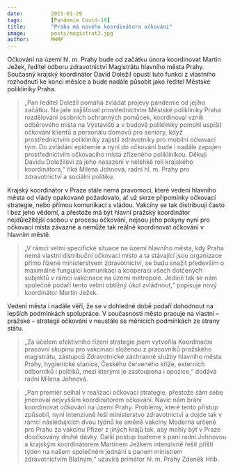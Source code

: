 ```yaml
---
date:         2021-01-29
tags:         [Pandemie Covid-19]
title:        "Praha má nového koordinátora očkování"
image: 	      posts/magistrat3.jpg
author:       MHMP
---
```


Očkování na území hl. m. Prahy bude od začátku února koordinovat Martin Ježek, ředitel odboru zdravotnictví Magistrátu hlavního města Prahy. Současný krajský koordinátor David Doležil opustí tuto funkci z vlastního rozhodnutí ke konci měsíce a bude nadále působit jako ředitel Městské polikliniky Praha.

> „Pan ředitel Doležil pomáhá zvládat projevy pandemie od jejího začátku. Na jaře zajišťoval prostřednictvím Městské polikliniky Praha rozdělování osobních ochranných pomůcek, koordinoval vznik odběrového místa na Výstavišti a v budově polikliniky pomohl uspíšit očkování klientů a personálu domovů pro seniory, když prostřednictvím polikliniky zajistil zdravotníky pro mobilní očkovací tým. Do zvládání epidemie a nyní do očkování bude i nadále zapojen prostřednictvím očkovacího místa zřízeného poliklinikou. Děkuji Davidu Doležilovi za jeho nasazení v nelehké roli krajského koordinátora,“ říká Milena Johnová, radní hl. m. Prahy pro zdravotnictví a sociální politiku.

Krajský koordinátor v Praze stále nemá pravomoci, které vedení hlavního města od vlády opakovaně požadovalo, ať už skrze připomínky očkovací strategie, nebo přímou komunikací s vládou. Vakcíny se tak distribuují často i bez jeho vědomí, a přestože má být hlavní pražský koordinátor nejdůležitější osobou v procesu očkování, nejsou jeho pokyny nyní pro očkovací místa závazné a nemůže tak reálně koordinovat očkování v hlavním městě.

> „V rámci velmi specifické situace na území hlavního města, kdy Praha nemá vlastní distribuční očkovací místo a ta stávající jsou organizace přímo řízené ministerstvem zdravotnictví, se budu snažit především o maximálně fungující komunikaci a kooperaci všech dotčených subjektů v rámci vakcinace na území metropole. Jedině tak se nám společně podaří tento velmi obtížný úkol zvládnout,“ popisuje nový koordinátor Martin Ježek.

Vedení města i nadále věří, že se v dohledné době podaří dohodnout na lepších podmínkách spolupráce. V současnosti město pracuje na vlastní – pražské – strategii očkování v neustále se měnících podmínkách ze strany státu. 

> „Za účelem efektivního řízení strategie jsem vytvořila Koordinační pracovní skupinu pro vakcinaci složenou z pracovníků pražského magistrátu, zástupců Zdravotnické záchranné služby hlavního města Prahy, hygienické stanice, Českého červeného kříže, externích odborníků i politiků, mezi kterými je zastoupena i opozice,“ dodává radní Milena Johnová.

> „Pan premiér selhal v realizaci očkovací strategie, přestože sám sebe jmenoval nejvyšším koordinátorem očkování. Navíc nám brání koordinovat očkování na území Prahy. Problémy, které tento přístup způsobil, nyní intenzivně řeší ministerstvo zdravotnictví a dojde tak v rámci následujících dvou týdnů ke směně vakcíny Moderna určené pro Prahu za vakcínu Pfizer z jiných krajů tak, aby mohly být v Praze doočkovány druhé dávky. Další postup budeme s paní radní Johnovou a krajským koordinátorem Martinem Ježkem intenzivně řešit příští týden na našem společném jednání s panem ministrem zdravotnictvím Blatným,“ uzavírá primátor hl. m. Prahy Zdeněk Hřib.
